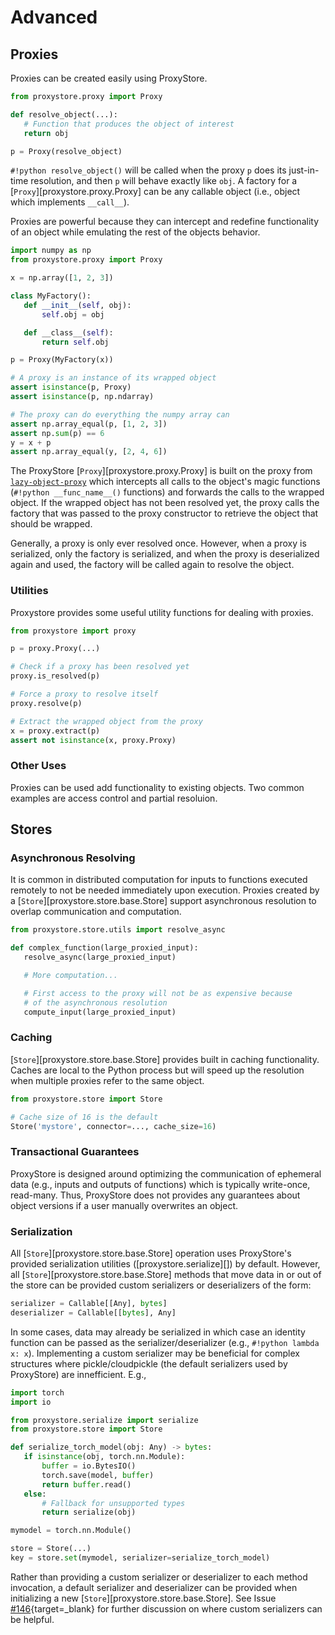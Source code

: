# Advanced

## Proxies

Proxies can be created easily using ProxyStore.

```python
from proxystore.proxy import Proxy

def resolve_object(...):
   # Function that produces the object of interest
   return obj

p = Proxy(resolve_object)
```

`#!python resolve_object()` will be called when the proxy `p` does its
just-in-time resolution, and then `p` will behave exactly like `obj`.
A factory for a [`Proxy`][proxystore.proxy.Proxy] can be
any callable object (i.e., object which implements `__call__`).

Proxies are powerful because they can intercept and redefine functionality of
an object while emulating the rest of the objects behavior.

```python
import numpy as np
from proxystore.proxy import Proxy

x = np.array([1, 2, 3])

class MyFactory():
   def __init__(self, obj):
       self.obj = obj

   def __class__(self):
       return self.obj

p = Proxy(MyFactory(x))

# A proxy is an instance of its wrapped object
assert isinstance(p, Proxy)
assert isinstance(p, np.ndarray)

# The proxy can do everything the numpy array can
assert np.array_equal(p, [1, 2, 3])
assert np.sum(p) == 6
y = x + p
assert np.array_equal(y, [2, 4, 6])
```

The ProxyStore [`Proxy`][proxystore.proxy.Proxy] is built on the proxy
from [`lazy-object-proxy`](https://github.com/ionelmc/python-lazy-object-proxy)
which intercepts all calls to the object's magic functions
(`#!python __func_name__()` functions) and forwards the calls to the wrapped
object. If the wrapped object has not been resolved yet, the proxy calls the
factory that was passed to the proxy constructor to retrieve the object that
should be wrapped.

Generally, a proxy is only ever resolved once.
However, when a proxy is serialized, only the factory is serialized, and when
the proxy is deserialized again and used, the factory will be called again to
resolve the object.

### Utilities

Proxystore provides some useful utility functions for dealing with proxies.

```python
from proxystore import proxy

p = proxy.Proxy(...)

# Check if a proxy has been resolved yet
proxy.is_resolved(p)

# Force a proxy to resolve itself
proxy.resolve(p)

# Extract the wrapped object from the proxy
x = proxy.extract(p)
assert not isinstance(x, proxy.Proxy)
```

### Other Uses

Proxies can be used add functionality to existing objects.
Two common examples are access control and partial resoluion.

## Stores

### Asynchronous Resolving

It is common in distributed computation for inputs to functions executed
remotely to not be needed immediately upon execution.
Proxies created by a [`Store`][proxystore.store.base.Store] support
asynchronous resolution to overlap communication and computation.

```python
from proxystore.store.utils import resolve_async

def complex_function(large_proxied_input):
   resolve_async(large_proxied_input)

   # More computation...

   # First access to the proxy will not be as expensive because
   # of the asynchronous resolution
   compute_input(large_proxied_input)
```

### Caching

[`Store`][proxystore.store.base.Store] provides built in caching functionality.
Caches are local to the Python process but will speed up the resolution when
multiple proxies refer to the same object.

```python
from proxystore.store import Store

# Cache size of 16 is the default
Store('mystore', connector=..., cache_size=16)
```

### Transactional Guarantees

ProxyStore is designed around optimizing the communication of ephemeral data
(e.g., inputs and outputs of functions) which is typically write-once,
read-many. Thus, ProxyStore does not provides any guarantees about object
versions if a user manually overwrites an object.

### Serialization

All [`Store`][proxystore.store.base.Store] operation uses ProxyStore's provided
serialization utilities ([proxystore.serialize][]) by default. However,
all [`Store`][proxystore.store.base.Store] methods that move data in or out of
the store can be provided custom serializers or deserializers of the form:

```python
serializer = Callable[[Any], bytes]
deserializer = Callable[[bytes], Any]
```

In some cases, data may already be serialized in which case an identity
function can be passed as the serializer/deserializer (e.g., `#!python lambda x: x`).
Implementing a custom serializer may be beneficial for complex structures
where pickle/cloudpickle (the default serializers used by ProxyStore) are
innefficient. E.g.,

```python
import torch
import io

from proxystore.serialize import serialize
from proxystore.store import Store

def serialize_torch_model(obj: Any) -> bytes:
   if isinstance(obj, torch.nn.Module):
       buffer = io.BytesIO()
       torch.save(model, buffer)
       return buffer.read()
   else:
       # Fallback for unsupported types
       return serialize(obj)

mymodel = torch.nn.Module()

store = Store(...)
key = store.set(mymodel, serializer=serialize_torch_model)
```

Rather than providing a custom serializer or deserializer to each method
invocation, a default serializer and deserializer can be provided when
initializing a new [`Store`][proxystore.store.base.Store].
See Issue [#146](https://github.com/proxystore/proxystore/issues/146){target=_blank}
for further discussion on where custom serializers can be helpful.
